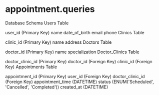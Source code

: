 # appointment.queries
Database Schema
Users Table

user_id (Primary Key)
name
date_of_birth
email
phone
Clinics Table

clinic_id (Primary Key)
name
address
Doctors Table

doctor_id (Primary Key)
name
specialization
Doctor_Clinics Table

doctor_clinic_id (Primary Key)
doctor_id (Foreign Key)
clinic_id (Foreign Key)
Appointments Table

appointment_id (Primary Key)
user_id (Foreign Key)
doctor_clinic_id (Foreign Key)
appointment_time (DATETIME)
status (ENUM('Scheduled', 'Cancelled', 'Completed'))
created_at (DATETIME)
